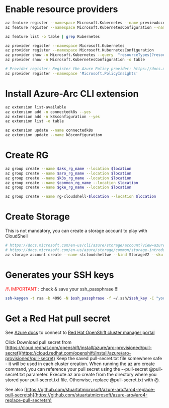
#  Enable resource providers
```sh
az feature register --namespace Microsoft.Kubernetes --name previewAccess
az feature register --namespace Microsoft.KubernetesConfiguration --name sourceControlConfiguration

az feature list -o table | grep Kubernetes

az provider register --namespace Microsoft.Kubernetes
az provider register --namespace Microsoft.KubernetesConfiguration
az provider show -n Microsoft.Kubernetes --query  "resourceTypes[?resourceType == 'connectedClusters']".locations 
az provider show -n Microsoft.KubernetesConfiguration -o table

# Provider register: Register the Azure Policy provider: https://docs.microsoft.com/en-us/azure/governance/policy/concepts/policy-for-kubernetes?toc=/azure/azure-arc/kubernetes/toc.json
az provider register --namespace 'Microsoft.PolicyInsights'


```


# Install Azure-Arc CLI extension

```sh
az extension list-available
az extension add -n connectedk8s --yes
az extension add -n k8sconfiguration --yes
az extension list -o table

az extension update --name connectedk8s
az extension update --name k8sconfiguration

```


# Create RG
```sh
az group create --name $aks_rg_name --location $location
az group create --name $aro_rg_name --location $location
az group create --name $k3s_rg_name --location $location
az group create --name $common_rg_name --location $location
az group create --name $gke_rg_name --location $location

az group create --name rg-cloudshell-$location --location $location

```

# Create Storage

This is not mandatory, you can create a storage account to play with CloudShell

```sh
# https://docs.microsoft.com/en-us/cli/azure/storage/account?view=azure-cli-latest#az-storage-account-create
# https://docs.microsoft.com/en-us/azure/storage/common/storage-introduction#types-of-storage-accounts
az storage account create --name stcloudshellwe --kind StorageV2 --sku Standard_LRS -g rg-cloudshell-$location --location $location --https-only true

```

# Generates your SSH keys

<span style="color:red">/!\ IMPORTANT </span> :  check & save your ssh_passphrase !!!
```sh
ssh-keygen -t rsa -b 4096 -N $ssh_passphrase -f ~/.ssh/$ssh_key -C "youremail@groland.grd"
```

# Get a Red Hat pull secret

See [Azure docs](https://docs.microsoft.com/en-us/azure/openshift/tutorial-create-cluster#get-a-red-hat-pull-secret-optional)
to connect to [Red Hat OpenShift cluster manager portal](https://cloud.redhat.com/openshift/install/azure/aro-provisioned)

Click Download pull secret from [https://cloud.redhat.com/openshift/install/azure/aro-provisioned/pull-secret](https://cloud.redhat.com/openshift/install/azure/aro-provisioned/pull-secret)
Keep the saved pull-secret.txt file somewhere safe - it will be used in each cluster creation.
When running the az aro create command, you can reference your pull secret using the --pull-secret @pull-secret.txt parameter. Execute az aro create from the directory where you stored your pull-secret.txt file. Otherwise, replace @pull-secret.txt with @<path-to-my-pull-secret-file>.

See also [https://github.com/stuartatmicrosoft/azure-aro#aro4-replace-pull-secretsh](https://github.com/stuartatmicrosoft/azure-aro#aro4-replace-pull-secretsh)
